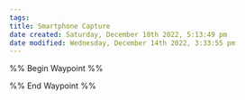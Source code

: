 ```yaml
---
tags: 
title: Smartphone Capture
date created: Saturday, December 10th 2022, 5:13:49 pm
date modified: Wednesday, December 14th 2022, 3:33:55 pm
---
```

%% Begin Waypoint %%


%% End Waypoint %%
